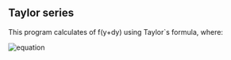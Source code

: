## Taylor series

This program calculates of f(y+dy) using Taylor\`s formula, where:

![equation](https://latex.codecogs.com/svg.latex?f(y+dy)=f(y)%20+%20f%27(y)*dy%20+%20(1/2)*f%27%27(y)*dy^2%20+%20(1/6)*f%27%27%27(y)*dy^3)
